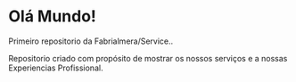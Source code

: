 # Olá Mundo!
 Primeiro repositorio da Fabrialmera/Service..


 Repositorio criado com propósito de mostrar os nossos serviços e a nossas Experiencias Profissional.
